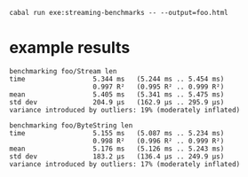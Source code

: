     cabal run exe:streaming-benchmarks -- --output=foo.html


# example results

	benchmarking foo/Stream len
	time                 5.344 ms   (5.244 ms .. 5.454 ms)
						 0.997 R²   (0.995 R² .. 0.999 R²)
	mean                 5.405 ms   (5.341 ms .. 5.475 ms)
	std dev              204.9 μs   (162.9 μs .. 295.9 μs)
	variance introduced by outliers: 19% (moderately inflated)

	benchmarking foo/ByteString len
	time                 5.155 ms   (5.087 ms .. 5.234 ms)
						 0.998 R²   (0.996 R² .. 0.999 R²)
	mean                 5.176 ms   (5.126 ms .. 5.243 ms)
	std dev              183.2 μs   (136.4 μs .. 249.9 μs)
	variance introduced by outliers: 17% (moderately inflated)

